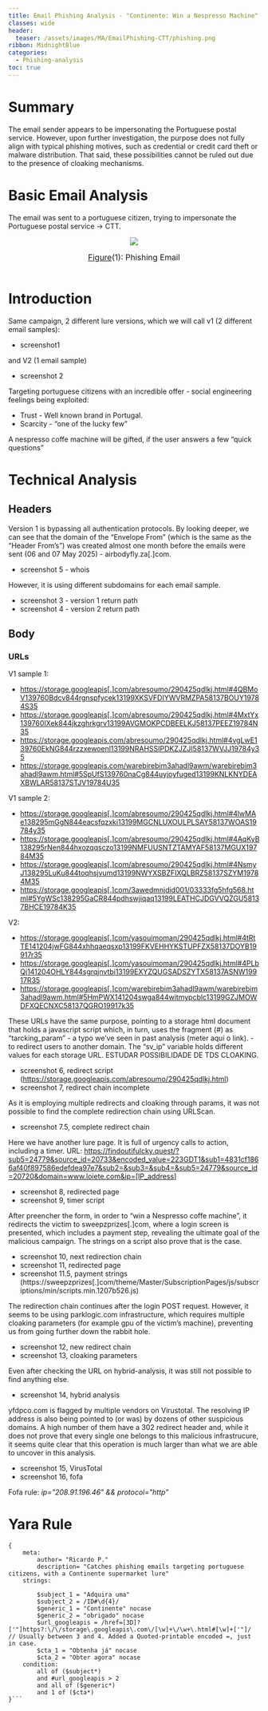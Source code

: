 ```yaml
---
title: Email Phishing Analysis - "Continente: Win a Nespresso Machine"
classes: wide
header:
  teaser: /assets/images/MA/EmailPhishing-CTT/phishing.png
ribbon: MidnightBlue
categories:
  - Phishing-analysis
toc: true
---
```


# Summary
The email sender appears to be impersonating the Portuguese postal service. However, upon further investigation, the purpose does not fully align with typical phishing motives, such as credential or credit card theft or malware distribution. That said, these possibilities cannot be ruled out due to the presence of cloaking mechanisms.

# Basic Email Analysis
The email was sent to a portuguese citizen, trying to impersonate the Portuguese postal service → CTT. 
<p align="center">
  <img src="\assets\images\MA\EmailPhishing-CTT\Email.png" />
</p>
<center><font size="3"> <u>Figure</u>(1): Phishing Email<u></u> </font></center>
<br>

# Introduction
Same campaign, 2 different lure versions, which we will call v1 (2 different email samples):

- screenshot1

and V2 (1 email sample)

- screenshot 2

Targeting portuguese citizens with an incredible offer - social engineering feelings being exploited:

- Trust - Well known brand in Portugal.
- Scarcity - “one of the lucky few”

A nespresso coffe machine will be gifted, if the user answers a few “quick questions”
# Technical Analysis
## Headers
Version 1 is bypassing all authentication protocols. By looking deeper, we can see that the domain of the “Envelope From” (which is the same as the “Header From’s”) was created almost one month before the emails were sent (06 and 07 May 2025) - airbodyfly.za[.]com. 

- screenshot 5 - whois

However, it is using different subdomains for each email sample.

- screenshot 3 - version 1 return path
- screenshot 4 - version 2 return path
## Body
### URLs
V1 sample 1:

- https://storage.googleapis[.]com/abresoumo/290425qdlkj.html#4QBMoV139760Bdcv844rgnspfycek13199XKSVFDIYWVRMZPA58137BOUY19784S35
- https://storage.googleapis[.]com/abresoumo/290425qdlkj.html#4MxtYx139760IXek844jkzghrkgrv13199AVGMOKPCDBEELKJ58137PEEZ19784N35
- https://storage.googleapis.com/abresoumo/290425qdlkj.html#4vgLwE139760EkNG844rzzxewoenl13199NRAHSSIPDKZJZJI58137WVJJ19784y35
- https://storage.googleapis.com/warebirebim3ahadl9awm/warebirebim3ahadl9awm.html#5SpUfS139760naCg844uyjoyfuged13199KNLKNYDEAXBWLAR58137STJV19784U35

V1 sample 2:

- https://storage.googleapis[.]com/abresoumo/290425qdlkj.html#4lwMAe138295mGgN844eacsfqzxki13199MGCNLUXOULPLSAY58137WOAS19784y35
- https://storage.googleapis[.]com/abresoumo/290425qdlkj.html#4AqKyB138295rNen844hxozqqsczo13199NMFUUSNTZTAMYAF58137MGUX19784M35
- https://storage.googleapis[.]com/abresoumo/290425qdlkj.html#4NsmyJ138295LuKu844toqhsjvumd13199NWYXSBZFIXQLBRZ58137SZYM19784M35
- https://storage.googleapis[.]com/3awedmnjdid001/03333fg5hfg568.html#5YgWSc138295GaCR844pdhswjiqaq13199LEATHCJDGVVQZGU58137BHCE19784K35

V2:

- https://storage.googleapis[.]com/yasouimoman/290425qdlkj.html#4tRtTE141204jwFG844xhhqaeqsxp13199FKVEHHYKSTUPFZX58137DOYB19917r35
- https://storage.googleapis[.]com/yasouimoman/290425qdlkj.html#4PLbQj141204OHLY844sgrqjnvtbi13199EXYZQUGSADSZYTX58137ASNW19917R35
- https://storage.googleapis[.]com/warebirebim3ahadl9awm/warebirebim3ahadl9awm.html#5HmPWX141204swga844witmypcblc13199GZJMOWDFXQECNXC58137QGRO19917k35

These URLs have the same purpose, pointing to a storage html document that holds a javascript script which, in turn, uses the fragment (#) as “tarcking_param” - a typo we’ve seen in past analysis (meter aqui o link). - to redirect users to another domain. The “sv_ip” variable holds different values for each storage URL. ESTUDAR POSSIBILIDADE DE TDS CLOAKING. 

- screenshot 6, redirect script (https://storage.googleapis.com/abresoumo/290425qdlkj.html)
- screenshot 7, redirect chain incomplete

As it is employing multiple redirects and cloaking through params, it was not possible to find the complete redirection chain using URLScan. 

- screenshot 7.5, complete redirect chain

Here we have another lure page. It is full of urgency calls to action, including a timer. URL: https://findoutifulcky.quest/?sub5=24779&source_id=20733&encoded_value=223GDT1&sub1=4831cf1866af40f897586edefdea97e7&sub2=&sub3=&sub4=&sub5=24779&source_id=20720&domain=www.loiete.com&ip=[IP_address]

- screenshot 8, redirected page
- screenshot 9, timer script

After preencher the form, in order to “win a Nespresso coffe machine”, it redirects the victim to sweepzprizes[.]com, where a login screen is presented, which includes a payment step, revealing the ultimate goal of the malicious campaign. The strings on a script also prove that is the case.

- screenshot 10, next redirection chain
- screenshot 11, redirected page
- screenshot 11.5, payment strings (https://sweepzprizes[.]com/theme/Master/SubscriptionPages/js/subscriptions/min/scripts.min.1207b526.js)

The redirection chain continues after the login POST request. However,  it seems to be using parklogic.com infrastructure, which requires multiple cloaking parameters (for example gpu of the victim’s machine), preventing us from going further down the rabbit hole.

- screenshot 12, new redirect chain
- screenshot 13, cloaking parameters

Even after checking the URL on hybrid-analysis, it was still not possible to find anything else.

- screenshot 14, hybrid analysis

yfdpco.com is flagged by multiple vendors on Virustotal. The resolving IP address is also being pointed to (or was) by dozens of other suspicious domains. A high number of them have a 302 redirect header and, while it does not prove that every single one belongs to this malicious infrastrucure, it seems quite clear that this operation is much larger than what we are able to uncover in this analysis.

- screenshot 15, VirusTotal
- screenshot 16, fofa

Fofa rule: *ip="208.91.196.46" && protocol="http”*

# Yara Rule
```rule continente_campaign : mail
{
    meta:
        author= "Ricardo P."
        description= "Catches phishing emails targeting portuguese citizens, with a Continente supermarket lure"
    strings:
        
        $subject_1 = "Adquira uma"
        $subject_2 = /ID#\d{4}/
        $generic_1 = "Continente" nocase
        $generic_2 = "obrigado" nocase
        $url_googleapis = /href=[3D]?['"]https?:\/\/storage\.googleapis\.com\/[\w]+\/\w+\.html#[\w]+['"]/ // Usually between 3 and 4. Added a Quoted-printable encoded =, just in case. 
        $cta_1 = "Obtenha já" nocase
        $cta_2 = "Obter agora" nocase
    condition:
        all of ($subject*)
        and #url_googleapis > 2 
        and all of ($generic*)
        and 1 of ($cta*)
}```